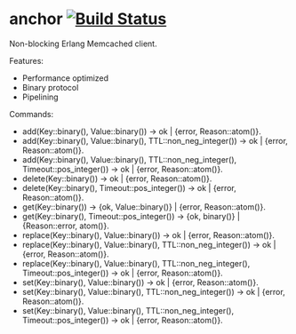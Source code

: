 # anchor [![Build Status](https://travis-ci.org/lpgauth/anchor.svg?branch=master)](https://travis-ci.org/lpgauth/anchor)

Non-blocking Erlang Memcached client.

Features:
 * Performance optimized
 * Binary protocol
 * Pipelining

Commands:

 * add(Key::binary(), Value::binary()) -> ok | {error, Reason::atom()}.
 * add(Key::binary(), Value::binary(), TTL::non_neg_integer()) -> ok | {error, Reason::atom()}.
 * add(Key::binary(), Value::binary(), TTL::non_neg_integer(), Timeout::pos_integer()) -> ok | {error, Reason::atom()}.
 * delete(Key::binary()) -> ok | {error, Reason::atom()}.
 * delete(Key::binary(), Timeout::pos_integer()) -> ok | {error, Reason::atom()}.
 * get(Key::binary()) -> {ok, Value::binary()} | {error, Reason::atom()}.
 * get(Key::binary(), Timeout::pos_integer()) -> {ok, binary()} | {Reason::error, atom()}.
 * replace(Key::binary(), Value::binary()) -> ok | {error, Reason::atom()}.
 * replace(Key::binary(), Value::binary(), TTL::non_neg_integer()) -> ok | {error, Reason::atom()}.
 * replace(Key::binary(), Value::binary(), TTL::non_neg_integer(), Timeout::pos_integer()) -> ok | {error, Reason::atom()}.
 * set(Key::binary(), Value::binary()) -> ok | {error, Reason::atom()}.
 * set(Key::binary(), Value::binary(), TTL::non_neg_integer()) -> ok | {error, Reason::atom()}.
 * set(Key::binary(), Value::binary(), TTL::non_neg_integer(), Timeout::pos_integer()) -> ok | {error, Reason::atom()}.
